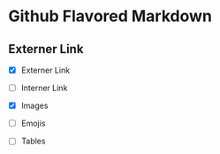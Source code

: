 # Github Flavored Markdown

## Externer Link
- [x] Externer Link
- [ ] Interner Link
- [x] Images
- [ ] Emojis
- [ ] Tables


